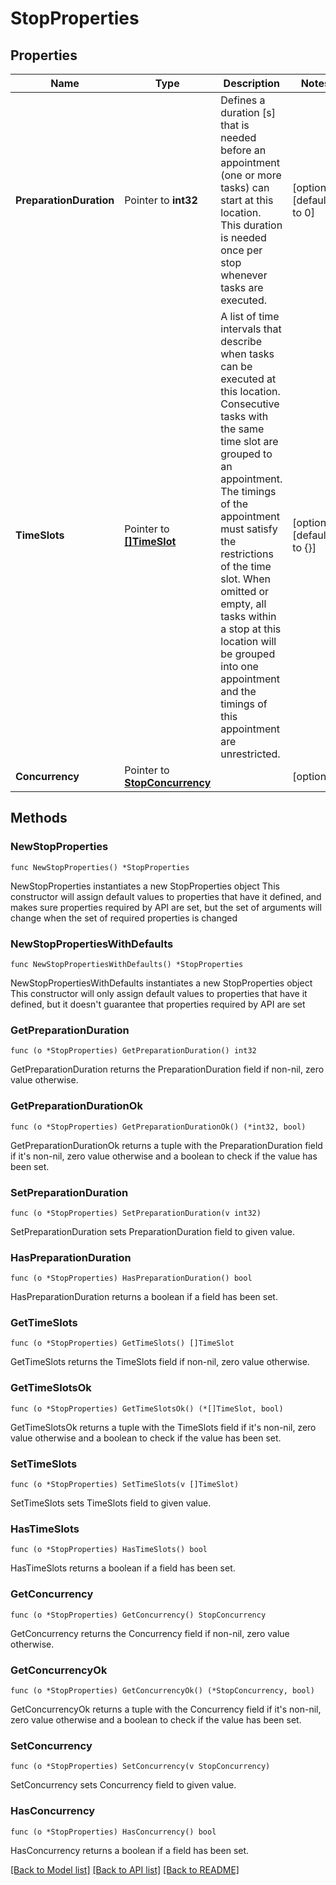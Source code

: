 # StopProperties

## Properties

Name | Type | Description | Notes
------------ | ------------- | ------------- | -------------
**PreparationDuration** | Pointer to **int32** | Defines a duration [s] that is needed before an appointment (one or more tasks) can start at this location. This duration is needed once per stop whenever tasks are executed. | [optional] [default to 0]
**TimeSlots** | Pointer to [**[]TimeSlot**](TimeSlot.md) | A list of time intervals that describe when tasks can be executed at this location. Consecutive tasks with the same time slot are grouped to an appointment. The timings of the appointment must satisfy the restrictions of the time slot. When omitted or empty, all tasks within a stop at this location will be grouped into one appointment and the timings of this appointment are unrestricted. | [optional] [default to {}]
**Concurrency** | Pointer to [**StopConcurrency**](StopConcurrency.md) |  | [optional] 

## Methods

### NewStopProperties

`func NewStopProperties() *StopProperties`

NewStopProperties instantiates a new StopProperties object
This constructor will assign default values to properties that have it defined,
and makes sure properties required by API are set, but the set of arguments
will change when the set of required properties is changed

### NewStopPropertiesWithDefaults

`func NewStopPropertiesWithDefaults() *StopProperties`

NewStopPropertiesWithDefaults instantiates a new StopProperties object
This constructor will only assign default values to properties that have it defined,
but it doesn't guarantee that properties required by API are set

### GetPreparationDuration

`func (o *StopProperties) GetPreparationDuration() int32`

GetPreparationDuration returns the PreparationDuration field if non-nil, zero value otherwise.

### GetPreparationDurationOk

`func (o *StopProperties) GetPreparationDurationOk() (*int32, bool)`

GetPreparationDurationOk returns a tuple with the PreparationDuration field if it's non-nil, zero value otherwise
and a boolean to check if the value has been set.

### SetPreparationDuration

`func (o *StopProperties) SetPreparationDuration(v int32)`

SetPreparationDuration sets PreparationDuration field to given value.

### HasPreparationDuration

`func (o *StopProperties) HasPreparationDuration() bool`

HasPreparationDuration returns a boolean if a field has been set.

### GetTimeSlots

`func (o *StopProperties) GetTimeSlots() []TimeSlot`

GetTimeSlots returns the TimeSlots field if non-nil, zero value otherwise.

### GetTimeSlotsOk

`func (o *StopProperties) GetTimeSlotsOk() (*[]TimeSlot, bool)`

GetTimeSlotsOk returns a tuple with the TimeSlots field if it's non-nil, zero value otherwise
and a boolean to check if the value has been set.

### SetTimeSlots

`func (o *StopProperties) SetTimeSlots(v []TimeSlot)`

SetTimeSlots sets TimeSlots field to given value.

### HasTimeSlots

`func (o *StopProperties) HasTimeSlots() bool`

HasTimeSlots returns a boolean if a field has been set.

### GetConcurrency

`func (o *StopProperties) GetConcurrency() StopConcurrency`

GetConcurrency returns the Concurrency field if non-nil, zero value otherwise.

### GetConcurrencyOk

`func (o *StopProperties) GetConcurrencyOk() (*StopConcurrency, bool)`

GetConcurrencyOk returns a tuple with the Concurrency field if it's non-nil, zero value otherwise
and a boolean to check if the value has been set.

### SetConcurrency

`func (o *StopProperties) SetConcurrency(v StopConcurrency)`

SetConcurrency sets Concurrency field to given value.

### HasConcurrency

`func (o *StopProperties) HasConcurrency() bool`

HasConcurrency returns a boolean if a field has been set.


[[Back to Model list]](../README.md#documentation-for-models) [[Back to API list]](../README.md#documentation-for-api-endpoints) [[Back to README]](../README.md)


